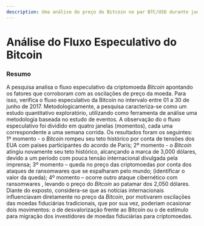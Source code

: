 ```yaml
---
description: Uma análise do preço do Bitcoin no par BTC/USD durante junho de 2017
---
```


# Análise do Fluxo Especulativo do Bitcoin

### Resumo

A pesquisa analisa o fluxo especulativo da criptomoeda _Bitcoin_ apontando os fatores que corroboram com as oscilações de preço da moeda. Para isso, verifica o fluxo especulativo da Bitcoin no intervalo entre 01 a 30 de junho de 2017. Metodologicamente, a pesquisa caracteriza-se como um estudo quantitativo exploratório, utilizando como ferramenta de análise uma metodologia baseada no estudo de eventos. A observação do o fluxo especulativo foi dividido em quatro janelas \(momentos\), cada uma correspondente a uma semana corrida. Os resultados foram os seguintes: 1º momento - o _Bitcoin_ rompeu seu teto histórico por conta de tensões dos EUA com países participantes do acordo de Paris; 2º momento - o _Bitcoin_ atingiu novamente seu teto histórico, alcançando a marca de 3,000 dólares, devido a um período com pouca tensão internacional divulgada pela imprensa; 3º momento – queda no preço das criptomoedas por conta dos ataques de ransomwares que se espalharam pelo mundo; \(identificar o valor da queda\); 4º momento – ocorre outro ataque cibernético com ransomwares , levando o preço do _Bitcoin_ ao patamar dos 2,050 dólares. Diante do exposto, considera-se que as notícias internacionais influenciavam diretamente no preço da _Bitcoin_, por motivarem oscilações das moedas fiduciárias tradicionais, que por sua vez, poderiam ocasionar dois movimentos: o de desvalorização frente ao Bitcoin ou o de estímulo para migração dos investidores de moedas fiduciárias para criptomoedas.


